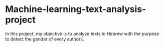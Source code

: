 # Machine-learning-text-analysis-project
In this project, my objective is to analyze texts in Hebrew  with the purpose to detect the gender of every authors.
